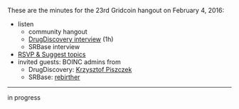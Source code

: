 These are the minutes for the 23rd Gridcoin hangout on February 4, 2016:
* listen
  * community hangout
  * [DrugDiscovery interview](https://soundcloud.com/gridcoin-community-hangouts/gridcoin-interview-001-drugdiscoveryhome) (1h)
  * SRBase interview
* [RSVP & Suggest topics](https://steemit.com/gridcoin/@cm-steem/gridcoin-community-hangout-023-4th-feb-2017-9pm-gmt-rsvp-and-suggest-topics)
* invited guests: BOINC admins from
  * DrugDiscovery: [Krzysztof Piszczek](https://steemit.com/gridcoin/@erkan/meet-the-people-behind-drugdiscovery-home)
  * SRBase: [rebirther](http://srbase.my-firewall.org/sr5/show_user.php?userid=1)


***

in progress
